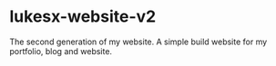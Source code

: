 lukesx-website-v2
=================

The second generation of my website. A simple build website for my portfolio, blog and website.
